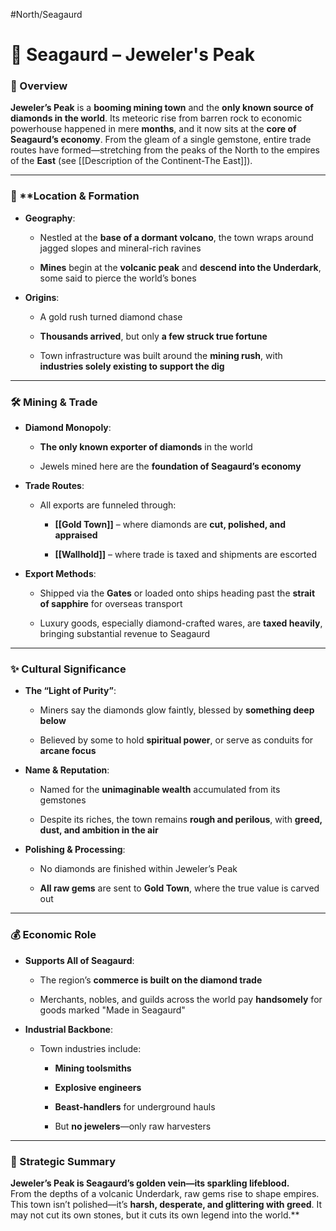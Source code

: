 #North/Seagaurd 

# 💎 Seagaurd – Jeweler's Peak

### 📍 Overview

**Jeweler’s Peak** is a **booming mining town** and the **only known source of diamonds in the world**. Its meteoric rise from barren rock to economic powerhouse happened in mere **months**, and it now sits at the **core of Seagaurd’s economy**. From the gleam of a single gemstone, entire trade routes have formed—stretching from the peaks of the North to the empires of the **East** (see [[Description of the Continent-The East]]).

---

### 🌋 ****Location & Formation**

- **Geography**:
    
    - Nestled at the **base of a dormant volcano**, the town wraps around jagged slopes and mineral-rich ravines
        
    - **Mines** begin at the **volcanic peak** and **descend into the Underdark**, some said to pierce the world’s bones
        
- **Origins**:
    
    - A gold rush turned diamond chase
        
    - **Thousands arrived**, but only **a few struck true fortune**
        
    - Town infrastructure was built around the **mining rush**, with **industries solely existing to support the dig**
        

---

### 🛠️ Mining & Trade

- **Diamond Monopoly**:
    
    - **The only known exporter of diamonds** in the world
        
    - Jewels mined here are the **foundation of Seagaurd’s economy**
        
- **Trade Routes**:
    
    - All exports are funneled through:
        
        - **[[Gold Town]]** – where diamonds are **cut, polished, and appraised**
            
        - **[[Wallhold]]** – where trade is taxed and shipments are escorted
            
- **Export Methods**:
    
    - Shipped via the **Gates** or loaded onto ships heading past the **strait of sapphire** for overseas transport
        
    - Luxury goods, especially diamond-crafted wares, are **taxed heavily**, bringing substantial revenue to Seagaurd
        

---

### ✨ Cultural Significance

- **The “Light of Purity”**:
    
    - Miners say the diamonds glow faintly, blessed by **something deep below**
        
    - Believed by some to hold **spiritual power**, or serve as conduits for **arcane focus**
        
- **Name & Reputation**:
    
    - Named for the **unimaginable wealth** accumulated from its gemstones
        
    - Despite its riches, the town remains **rough and perilous**, with **greed, dust, and ambition in the air**
        
- **Polishing & Processing**:
    
    - No diamonds are finished within Jeweler’s Peak
        
    - **All raw gems** are sent to **Gold Town**, where the true value is carved out
        

---

### 💰 Economic Role

- **Supports All of Seagaurd**:
    
    - The region’s **commerce is built on the diamond trade**
        
    - Merchants, nobles, and guilds across the world pay **handsomely** for goods marked "Made in Seagaurd"
        
- **Industrial Backbone**:
    
    - Town industries include:
        
        - **Mining toolsmiths**
            
        - **Explosive engineers**
            
        - **Beast-handlers** for underground hauls
            
        - But **no jewelers**—only raw harvesters
            

---

### 🧭 Strategic Summary

**Jeweler’s Peak is Seagaurd’s golden vein—its sparkling lifeblood.**  
From the depths of a volcanic Underdark, raw gems rise to shape empires. This town isn’t polished—it’s **harsh, desperate, and glittering with greed**. It may not cut its own stones, but it cuts its own legend into the world.**